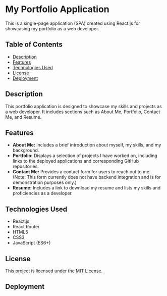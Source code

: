 # My Portfolio Application

This is a single-page application (SPA) created using React.js for showcasing my portfolio as a web developer.

## Table of Contents

- [Description](#description)
- [Features](#features)
- [Technologies Used](#technologies-used)
- [License](#license)
- [Deployment](#deployment)

## Description

This portfolio application is designed to showcase my skills and projects as a web developer. It includes sections such as About Me, Portfolio, Contact Me, and Resume.

## Features

- **About Me:** Includes a brief introduction about myself, my skills, and my background.
- **Portfolio:** Displays a selection of projects I have worked on, including links to the deployed applications and corresponding GitHub repositories.
- **Contact Me:** Provides a contact form for users to reach out to me. (Note: This form currently does not have backend integration and is for demonstration purposes only.)
- **Resume:** Includes a link to download my resume and lists my skills and proficiencies as a developer.

## Technologies Used

- React.js
- React Router
- HTML5
- CSS3
- JavaScript (ES6+)


## License

This project is licensed under the [MIT License](LICENSE).

## Deployment


